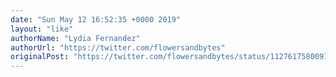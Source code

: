 ```yaml
---
date: "Sun May 12 16:52:35 +0000 2019"
layout: "like"
authorName: "Lydia Fernandez"
authorUrl: "https://twitter.com/flowersandbytes"
originalPost: "https://twitter.com/flowersandbytes/status/1127617580091318272"
---
```

